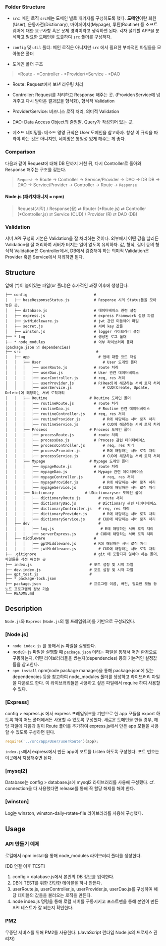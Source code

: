 ### Folder Structure
- `src`: 메인 로직 
  `src`에는 도메인 별로 패키지를 구성하도록 했다. **도메인**이란 회원(User), 운동사전(Dictionary), 마이페이지(Mypage), 루틴(Routine) 등 소프트웨어에 대한 요구사항 혹은 문제 영역이라고 생각하면 된다. 각자 설계할 APP을 분석하고 필요한 도메인을 도출하여 `src` 폴더를 구성하자.
- `config` 및 `util` 폴더: 메인 로직은 아니지만 `src` 에서 필요한 부차적인 파일들을 모아놓은 폴더

- 도메인 폴더 구조
> *Route - *Controller - *Provider/*Service - *DAO
  
- Route: Request에서 보낸 라우팅 처리
- Controller: Request를 처리하고 Response 해주는 곳. (Provider/Service에 넘겨주고 다시 받아온       결과값을 형식화), 형식적 Validation
- Provider/Service: 비즈니스 로직 처리, 의미적 Validation
- DAO: Data Access Object의 줄임말. Query가 작성되어 있는 곳. 

- 메소드 네이밍룰:
  메소드 명명 규칙은 User 도메인을 참고하자. 항상 이 규칙을 따라야 하는 것은 아니지만, 네이밍은 통일성 있게 해주는 게 좋다.
  

### Comparison
다음과 같이 Request에 대해 DB 단까지 거친 뒤, 다시 Controller로 돌아와 Response 해주는 구조를 갖는다.
> `Request` -> Route -> Controller -> Service/Provider -> DAO -> DB
> DB -> DAO -> Service/Provider -> Controller -> Route -> `Response`

#### Node.js (패키지매니저 = npm)
> Request(시작) / Response(끝)  ⇄ Router (*Route.js) ⇄ Controller (*Controller.js) ⇄ Service (CUD) / Provider (R) ⇄ DAO (DB)
 
### Validation
서버 API 구성의 기본은 Validation을 잘 처리하는 것이다. 외부에서 어떤 값을 날리든 Validation을 잘 처리하여 서버가 터지는 일이 없도록 유의하자.
값, 형식, 길이 등의 형식적 Validation은 Controller에서,
DB에서 검증해야 하는 의미적 Validation은 Provider 혹은 Service에서 처리하면 된다.

## Structure
앞에 (*)이 붙어있는 파일(or 폴더)은 추가적인 과정 이후에 생성된다.
```
├── config                              #
│   ├── baseResponseStatus.js           # Response 시의 Status들을 모아 놓은 곳. 
│   ├── database.js                     # 데이터베이스 관련 설정
│   ├── express.js                      # express Framework 설정 파일
│   ├── jwtMiddleware.js                # jwt 관련 미들웨어 파일
│   ├── secret.js                       # 서버 key 값들 
│   ├── winston.js                      # logger 라이브러리 설정
├── * log                               # 생성된 로그 폴더
├── * node_modules                    	# 외부 라이브러리 폴더 (package.json 의 dependencies)
├── src                     			 # 
│   ├── app              			      # 앱에 대한 코드 작성
│ 	│   ├── User            		      	# User 도메인 폴더
│   │ 	│   ├── userRoute.js            # route 처리
│   │ 	│   ├── userDao.js            	# User 관련 데이터베이스
│ 	│ 	│   ├── userController.js 	  	# req, res 처리
│ 	│ 	│   ├── userProvider.js   	  	# R(Read)에 해당하는 서버 로직 처리
│ 	│ 	│   ├── userService.js   		    # CUD(Create, Update, Delete)에 해당하는 서버 로직처리  
│ 	│   ├── Routine            		  # Routine 도메인 폴더
│   │ 	│   ├── routineRoute.js         # route 처리
│   │ 	│   ├── routineDao.js        	  # Routine 관련 데이터베이스
│ 	│ 	│   ├── routineController.js  	# req, res 처리
│ 	│ 	│   ├── routineProvider.js   		# R에 해당하는 서버 로직 처리
│ 	│ 	│   ├── routineService.js   		# CUD에 해당하는 서버 로직 처리  
│ 	│   ├── Process            		  # Process 도메인 폴더
│   │ 	│   ├── processRoute.js         # route 처리
│   │ 	│   ├── processDao.js          	# Process 관련 데이터베이스
│ 	│ 	│   ├── processController.js 		# req, res 처리
│ 	│ 	│   ├── processProvider.js   		# R에 해당하는 서버 로직 처리
│ 	│ 	│   ├── processService.js   		# CUD에 해당하는 서버 로직 처리  
│ 	│   ├── Mypage            		  # Mypage 도메인 폴더
│   │ 	│   ├── mypageRoute.js          # route 처리
│   │ 	│   ├── mypageDao.js          	# Mypage 관련 데이터베이스
│ 	│ 	│   ├── mypageController.js 		# req, res 처리
│ 	│ 	│   ├── mypageProvider.js   		# R에 해당하는 서버 로직 처리
│ 	│ 	│   ├── mypageService.js   		  # CUD에 해당하는 서버 로직 처리  
│ 	│   ├── Dictionary              # UDictionaryser 도메인 폴더
│   │ 	│   ├── dictionaryRoute.js        # route 처리
│   │ 	│   ├── dictionaryDao.js      	  # Dictionary 관련 데이터베이스
│ 	│ 	│   ├── dictionaryController.js   # req, res 처리
│ 	│ 	│   ├── dictionaryProvider.js   	# R에 해당하는 서버 로직 처리
│ 	│ 	│   ├── dictionaryService.js   	  # CUD에 해당하는 서버 로직 처리   
│   ├── dev              			      # 
│ 	│ 	│   ├── log.js   	               # R에 해당하는 서버 로직 처리
│ 	│ 	│   ├── serverExpress.js   	     # CUD에 해당하는 서버 로직 처리 
│   ├── middleware              		# 
│ 	│ 	│   ├── gptMiddleware.js       	# R에 해당하는 서버 로직 처리
│ 	│ 	│   ├── jwtMiddleware.js     	  # CUD에 해당하는 서버 로직 처리 
├── .gitignore                     		# git 에 포함되지 않아야 하는 폴더, 파일들을 작성 해놓는 곳
├── index.js                          # 포트 설정 및 시작 파일    
├── dev.index.js                      # 포트 설정 및 시작 파일    
├── gpt_test.js                       #     
├── * package-lock.json              	 
├── package.json                      # 프로그램 이름, 버전, 필요한 모듈 등 노드 프로그램의 정보 기술
└── README.md
```
## Description
`Node.js`와 `Express` (`Node.js`의 웹 프레임워크)를 기반으로 구성되었다. 

### [Node.js]
-  `node index.js` 를 통해서 js 파일을 실행한다.
-  node는 js 파일을 실행할 때 `package.json` 이라는 파일을 통해서 어떤 환경으로 구동하는지, 어떤 라이브러리들을 썼는지(dependencies) 등의 기본적인 설정값 들을 참고한다.
- `npm install` npm(node package manager)을 통해 package.json에 있는 dependencies 등을 참고하여 node_modules 폴더를 생성하고 라이브러리 파일을 다운로드 한다. 이 라이브러리들은 사용하고 싶은 파일에서 require 하여 사용할 수 있다.

### [Express]
config > express.js 에서 express 프레임워크를 기반으로 한 app 모듈을 export 하도록 하여 어느 폴더에서든 사용할 수 있도록 구성했다.
새로운 도메인을 만들 경우, 해당 파일에 다음과 같이 Route 폴더를 추가하여 express.js에서 만든 app 모듈을 사용할 수 있도록 구성하면 된다.    
```javascript
require('../src/app/User/userRoute')(app);
```
`index.js`에서 express에서 만든 app이 포트를 Listen 하도록 구성했다. 포트 번호는 이곳에서 지정해주면 된다. 

### [mysql2]
Database는 config > database.js에 mysql2 라이브러리를 사용해 구성했다.
cf. connection을 다 사용했다면 release를 통해 꼭 할당 해제를 해야 한다.

### [winston]
Log는 winston, winston-daily-rotate-file 라이브러리를 사용해 구성했다.

## Usage

### API 만들기 예제
로컬에서 npm install을 통해 node_modules 라이브러리 폴더를 생성한다.

[DB 연결 이후 TEST]
1. config > database.js에서 본인의 DB 정보를 입력한다.
2. DB에 TEST를 위한 간단한 테이블을 하나 만든다.   
3. userRoute.js, userController.js, userProvider.js, userDao.js를 구성하여 해당 테이블의 값들을 불러오는 로직을 만든다.
4. node index.js 명령을 통해 로컬 서버를 구동시키고 포스트맨을 통해 본인이 만든 API 테스트가 잘 되는지 확인한다.

### [PM2](https://pm2.keymetrics.io/)
무중단 서비스를 위해 PM2를 사용한다. (JavaScript 런타임 Node.js의 프로세스 관리자)